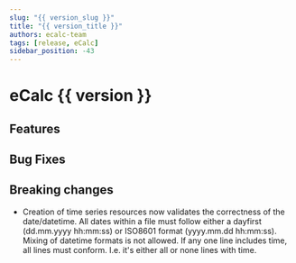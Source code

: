 ```yaml
---
slug: "{{ version_slug }}"
title: "{{ version_title }}"
authors: ecalc-team
tags: [release, eCalc]
sidebar_position: -43
---
```


# eCalc {{ version }}

## Features

## Bug Fixes

## Breaking changes

* Creation of time series resources now validates the correctness of the date/datetime.
  All dates within a file must follow either a dayfirst (dd.mm.yyyy hh:mm:ss) or ISO8601 format (yyyy.mm.dd hh:mm:ss).
  Mixing of datetime formats is not allowed.
  If any one line includes time, all lines must conform. I.e. it's either all or none lines with time.

